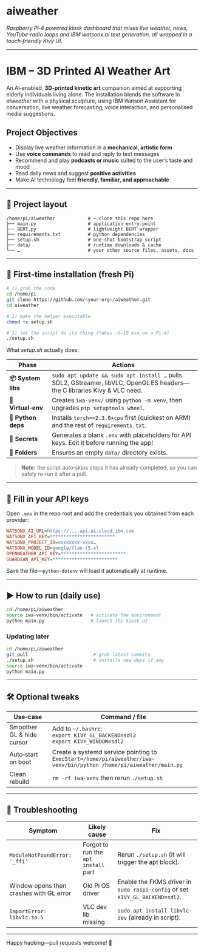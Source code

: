 # aiweather

*Raspberry Pi‑4 powered kiosk dashboard that mixes live weather, news, YouTube‑radio loops and IBM watsonx.ai text generation, all wrapped in a touch‑friendly Kivy UI.*

---

# IBM – 3D Printed AI Weather Art

An AI‑enabled, **3D‑printed kinetic art** companion aimed at supporting elderly individuals living alone. The installation blends the software in *aiweather* with a physical sculpture, using IBM Watson Assistant for conversation, live weather forecasting, voice interaction, and personalised media suggestions.

## Project Objectives

* Display live weather information in a **mechanical, artistic form**
* Use **voice commands** to read and reply to text messages
* Recommend and play **podcasts or music** suited to the user’s taste and mood
* Read daily news and suggest **positive activities**
* Make AI technology feel **friendly, familiar, and approachable**

---

## 📂 Project layout

```text
/home/pi/aiweather            # ← clone this repo here
├── main.py                   # application entry‑point
├── BERT.py                   # lightweight BERT wrapper
├── requirements.txt          # python dependencies
├── setup.sh                  # one‑shot bootstrap script
├── data/                     # runtime downloads & cache
└── …                         # your other source files, assets, docs
```

---

## 🚀 First‑time installation (fresh Pi)

```bash
# 1) grab the code
cd /home/pi
git clone https://github.com/<your-org>/aiweather.git
cd aiweather

# 2) make the helper executable
chmod +x setup.sh

# 3) let the script do its thing (takes ~5–10 min on a Pi‑4)
./setup.sh
```

What *setup.sh* actually does:

| Phase              | Actions                                                                                                                   |
| ------------------ | ------------------------------------------------------------------------------------------------------------------------- |
| **📦 System libs** | `sudo apt update && sudo apt install …` pulls SDL2, GStreamer, libVLC, OpenGL ES headers—the C libraries Kivy & VLC need. |
| **🐍 Virtual‑env** | Creates `iwa-venv/` using `python -m venv`, then upgrades `pip setuptools wheel`.                                         |
| **🔌 Python deps** | Installs `torch==2.3.0+cpu` first (quickest on ARM) and the rest of `requirements.txt`.                                   |
| **🔑 Secrets**     | Generates a blank `.env` with placeholders for API keys. Edit it before running the app!                                  |
| **📂 Folders**     | Ensures an empty `data/` directory exists.                                                                                |

> **Note:** the script auto‑skips steps it has already completed, so you can safely re‑run it after a pull.

---

## 🔑 Fill in your API keys

Open `.env` in the repo root and add the credentials you obtained from each provider:

```ini
WATSONX_AI_URL=https://...-api.ai.cloud.ibm.com
WATSONX_API_KEY=************************
WATSONX_PROJECT_ID=xxxxxxxx-xxxx…
WATSONX_MODEL_ID=google/flan-t5-xl
OPENWEATHER_API_KEY=************************
GUARDIAN_API_KEY=************************
```

Save the file—`python-dotenv` will load it automatically at runtime.

---

## ▶️ How to run (daily use)

```bash
cd /home/pi/aiweather
source iwa-venv/bin/activate   # activate the environment
python main.py                 # launch the kiosk UI
```

### Updating later

```bash
cd /home/pi/aiweather
git pull                        # grab latest commits
./setup.sh                      # installs new deps if any
source iwa-venv/bin/activate
python main.py
```

---

## 🛠️ Optional tweaks

| Use‑case                  | Command / file                                                                                                     |
| ------------------------- | ------------------------------------------------------------------------------------------------------------------ |
| Smoother GL & hide cursor | Add to `~/.bashrc`:<br>`export KIVY_GL_BACKEND=sdl2`<br>`export KIVY_WINDOW=sdl2`                                  |
| Auto‑start on boot        | Create a systemd service pointing to `ExecStart=/home/pi/aiweather/iwa-venv/bin/python /home/pi/aiweather/main.py` |
| Clean rebuild             | `rm -rf iwa-venv` then rerun `./setup.sh`                                                                          |

---

## 🤕 Troubleshooting

| Symptom                                 | Likely cause                         | Fix                                                                          |
| --------------------------------------- | ------------------------------------ | ---------------------------------------------------------------------------- |
| `ModuleNotFoundError: '_ffi'`           | Forgot to run the `apt install` part | Rerun `./setup.sh` (it will trigger the apt block).                          |
| Window opens then crashes with GL error | Old Pi OS driver                     | Enable the FKMS driver in `sudo raspi-config` or set `KIVY_GL_BACKEND=sdl2`. |
| `ImportError: libvlc.so.5`              | VLC dev lib missing                  | `sudo apt install libvlc-dev` (already in script).                           |

---

Happy hacking—pull requests welcome! 🚀

